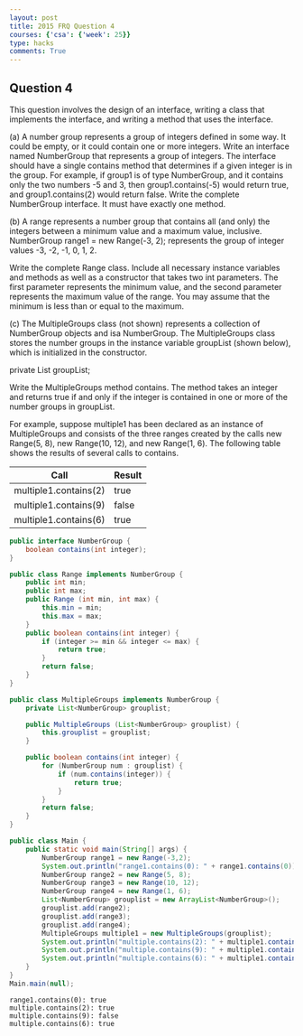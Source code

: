 ```yaml
---
layout: post
title: 2015 FRQ Question 4
courses: {'csa': {'week': 25}}
type: hacks
comments: True
---
```


## Question 4
This question involves the design of an interface, writing a class that implements the interface, and writing a method that uses the interface.

(a) A number group represents a group of integers defined in some way. It could be empty, or it could contain one or more integers.
Write an interface named NumberGroup that represents a group of integers. The interface should have a single contains method that determines if a given integer is in the group. For example, if group1 is of type NumberGroup, and it contains only the two numbers -5 and 3, then group1.contains(-5) would return true, and group1.contains(2) would return false.
Write the complete NumberGroup interface. It must have exactly one method.

(b) A range represents a number group that contains all (and only) the integers between a minimum value and a maximum value, inclusive.
NumberGroup range1 = new Range(-3, 2);
represents the group of integer values -3, -2, -1, 0, 1, 2.

Write the complete Range class. Include all necessary instance variables and methods as well as a constructor that takes two int parameters. The first parameter represents the minimum value, and the second parameter represents the maximum value of the range. You may assume that the minimum is less than or equal to the maximum.

(c) The MultipleGroups class (not shown) represents a collection of NumberGroup objects and isa NumberGroup. The MultipleGroups class stores the number groups in the instance variable groupList (shown below), which is initialized in the constructor.

private List<NumberGroup> groupList;

Write the MultipleGroups method contains. The method takes an integer and returns true if and only if the integer is contained in one or more of the number groups in groupList.

For example, suppose multiple1 has been declared as an instance of MultipleGroups and consists of the three ranges created by the calls new Range(5, 8), new Range(10, 12), and new Range(1, 6). The following table shows the results of several calls to contains.

| Call | Result |
| - | - |
| multiple1.contains(2) | true |
| multiple1.contains(9) | false |
| multiple1.contains(6) | true |


```java
public interface NumberGroup {
    boolean contains(int integer);
}

public class Range implements NumberGroup {
    public int min;
    public int max;
    public Range (int min, int max) {
        this.min = min;
        this.max = max;
    }
    public boolean contains(int integer) {
        if (integer >= min && integer <= max) {
            return true;
        }
        return false;
    }
}

public class MultipleGroups implements NumberGroup {
    private List<NumberGroup> grouplist;

    public MultipleGroups (List<NumberGroup> grouplist) {
        this.grouplist = grouplist;
    }

    public boolean contains(int integer) {
        for (NumberGroup num : grouplist) {
            if (num.contains(integer)) {
                return true;
            }
        }
        return false;
    }
}

public class Main {
    public static void main(String[] args) {
        NumberGroup range1 = new Range(-3,2);
        System.out.println("range1.contains(0): " + range1.contains(0));
        NumberGroup range2 = new Range(5, 8);
        NumberGroup range3 = new Range(10, 12);
        NumberGroup range4 = new Range(1, 6);
        List<NumberGroup> grouplist = new ArrayList<NumberGroup>();
        grouplist.add(range2);
        grouplist.add(range3);
        grouplist.add(range4);
        MultipleGroups multiple1 = new MultipleGroups(grouplist);
        System.out.println("multiple.contains(2): " + multiple1.contains(2));
        System.out.println("multiple.contains(9): " + multiple1.contains(9));
        System.out.println("multiple.contains(6): " + multiple1.contains(6));
    }
}
Main.main(null);
```

    range1.contains(0): true
    multiple.contains(2): true
    multiple.contains(9): false
    multiple.contains(6): true

